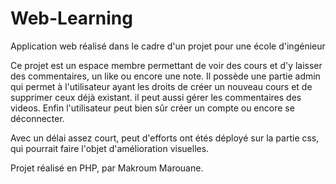 # Web-Learning

Application web réalisé dans le cadre d'un projet pour une école d'ingénieur

Ce projet est un espace membre permettant de voir des cours et d'y laisser des commentaires, un like ou encore une note. Il possède une partie admin qui permet
à l'utilisateur ayant les droits de créer un nouveau cours et de supprimer ceux déjà existant. il peut aussi gérer les commentaires des videos. Enfin l'utilisateur
peut bien sûr créer un compte ou encore se déconnecter.

Avec un délai assez court, peut d'efforts ont étés déployé sur la partie css, qui pourrait faire l'objet d'amélioration visuelles.

Projet réalisé en PHP, par Makroum Marouane.
